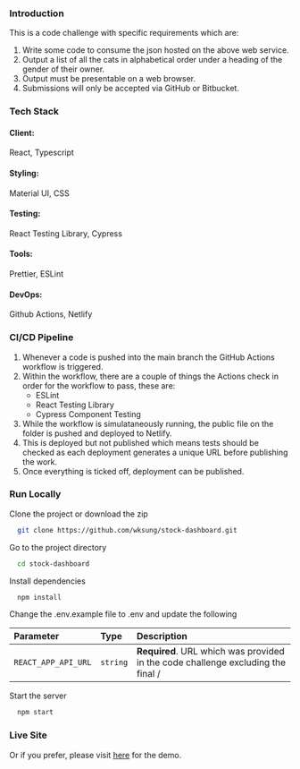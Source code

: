 ### Introduction

This is a code challenge with specific requirements which are:
 
1. Write some code to consume the json hosted on the above web service.
2. Output a list of all the cats in alphabetical order under a heading of the gender of their owner.
3. Output must be presentable on a web browser.
4. Submissions will only be accepted via GitHub or Bitbucket.

### Tech Stack

#### Client:
React, Typescript

#### Styling:
Material UI, CSS

#### Testing:
React Testing Library, Cypress

#### Tools:
Prettier, ESLint

#### DevOps:
Github Actions, Netlify

### CI/CD Pipeline

1. Whenever a code is pushed into the main branch the GitHub Actions workflow is triggered.
2. Within the workflow, there are a couple of things the Actions check in order for the workflow to pass, these are:
   - ESLint
   - React Testing Library
   - Cypress Component Testing
3. While the workflow is simulataneously running, the public file on the folder is pushed and deployed to Netlify.
4. This is deployed but not published which means tests should be checked as each deployment generates a unique URL before publishing the work.
5. Once everything is ticked off, deployment can be published.

### Run Locally

Clone the project or download the zip

```bash
  git clone https://github.com/wksung/stock-dashboard.git
```

Go to the project directory

```bash
  cd stock-dashboard
```

Install dependencies

```bash
  npm install
```

Change the .env.example file to .env and update the following

| Parameter | Type     | Description                |
| :-------- | :------- | :------------------------- |
| `REACT_APP_API_URL` | `string` | **Required**. URL which was provided in the code challenge excluding the final / |

Start the server

```bash
  npm start
```

### Live Site

Or if you prefer, please visit [here](https://code-challenge-web-29112024.netlify.app) for the demo.